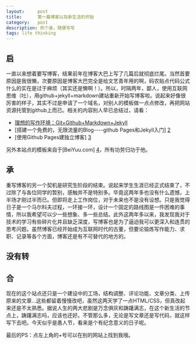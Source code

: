 ```yaml
---
layout:     post
title:      第一篇博客以及新生活的开始
category:   post
description: 热个身，随便写写
tags: life thinking
---
```

## 启 
一直以来想着要写博客，结果前年在博客大巴上写了几篇后就彻底烂尾。当然首要原因是我很懒，次要原因是博客大巴完全是给文艺青年用的啊，码农贴点代码公式什么的实在是过于麻烦（其实还是懒啊！）。所以，时隔两年，鄙人，使用互联网思维（吐），用github+jekyll+markdown建站重新开始写博客啦。说起来好像很厉害的样子，其实不过是申请了一个域名，对别人的模板做一点点修改，再把网站资源托管到github上而已。相关的内容别人早已总结过，请看：

- [理想的写作环境：Git+Github+Markdown+Jekyll](http://www.yangzhiping.com/tech/writing-space.html)
- [搭建一个免费的，无限流量的Blog----github Pages和Jekyll入门] [2]
- [使用Github Pages建独立博客] [3]    

另外本站点的模板来自于[BeiYuu.com] [4]，所有功劳归功于他。
## 承
重写博客的另一个契机是研究生阶段的结束。说起来学生生涯已经正式结束了，不过除了与各位同学的暂别，感触并不是特别多。毕竟这两年多也没有什么遗憾，上半场才刚过半而已。但即将走上工作岗位，对于未来也不是没有设想。只是我觉得日子是一个马尔科夫过程，一环接一环，设计一个固定的路线图是一件困难的事情，所以我希望可以少一些想象、多一些总结。此外这两年多以来，我发现我对于技术的学习有些碎片化并且缺乏深度，写博客也是为了逼迫我可以更深入和连贯的思考问题。虽然博客已经开始成为互联网时代的古董，但要论锻炼写作能力、求职、记录等各个方面，博客还是有不可替代的地方的。
## 没有转
## 合
现在的这个站点还只是一个建设中的工场，结构调整、评论功能、文章分类、上传原来的文章...这些都留着慢慢改吧，虽然这两天学了一点HTML/CSS，但真改起来还是不太熟悉。据说人生的两大悲剧是万念俱灰和踌躇满志，在这个新生活的节点上，踌躇满志吗，应该也还好。不管那么多，无论是写文章还是写代码，就这样写下去吧。今天似乎是愚人节，看来是个有纪念意义的日子呢。

最后的PS：点左上角的+号可以在别的网站上找到我哦。

[2]: http://www.ruanyifeng.com/blog/2012/08/blogging_with_jekyll.html
[3]: http://beiyuu.com/github-pages
[4]: http://beiyuu.com